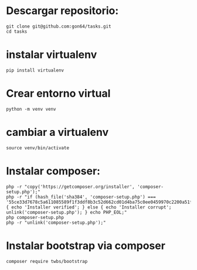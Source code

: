 # Descargar repositorio:
    git clone git@github.com:gon64/tasks.git
    cd tasks

# instalar virtualenv
    pip install virtualenv

# Crear entorno virtual
    python -m venv venv

# cambiar a virtualenv
    source venv/bin/activate

# Instalar composer:

    php -r "copy('https://getcomposer.org/installer', 'composer-setup.php');"
    php -r "if (hash_file('sha384', 'composer-setup.php') === '55ce33d7678c5a611085589f1f3ddf8b3c52d662cd01d4ba75c0ee0459970c2200a51f492d557530c71c15d8dba01eae') { echo 'Installer verified'; } else { echo 'Installer corrupt'; unlink('composer-setup.php'); } echo PHP_EOL;"
    php composer-setup.php
    php -r "unlink('composer-setup.php');"

# Instalar bootstrap via composer
    composer require twbs/bootstrap
